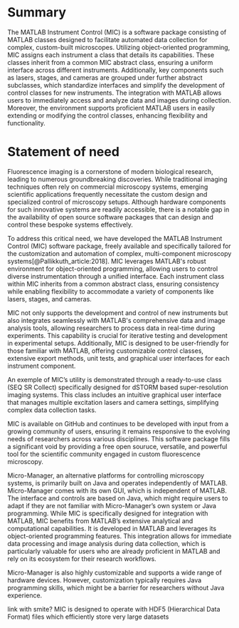 # Summary
The MATLAB Instrument Control (MIC) is a software package consisting of MATLAB classes designed to facilitate automated data collection for complex, custom-built microscopes. Utilizing object-oriented programming, MIC assigns each instrument a class that details its capabilities. These classes inherit from a common MIC abstract class, ensuring a uniform interface across different instruments. Additionally, key components such as lasers, stages, and cameras are grouped under further abstract subclasses, which standardize interfaces and simplify the development of control classes for new instruments. The integration with MATLAB allows users to immediately access and analyze data and images during collection. Moreover, the environment supports proficient MATLAB users in easily extending or modifying the control classes, enhancing flexibility and functionality.
# Statement of need
Fluorescence imaging is a cornerstone of modern biological research, leading to numerous groundbreaking discoveries. While traditional imaging techniques often rely on commercial microscopy systems, emerging scientific applications frequently necessitate the custom design and specialized control of microscopy setups. Although hardware components for such innovative systems are readily accessible, there is a notable gap in the availability of open source software packages that can design and control these bespoke systems effectively.

To address this critical need, we have developed the MATLAB Instrument Control (MIC) software package, freely available and specifically tailored for the customization and automation of complex, multi-component microscopy systems[@Pallikkuth_article:2018]. MIC leverages MATLAB's robust environment for object-oriented programming, allowing users to control diverse instrumentation through a unified interface. Each instrument class within MIC inherits from a common abstract class, ensuring consistency while enabling flexibility to accommodate a variety of components like lasers, stages, and cameras.

MIC not only supports the development and control of new instruments but also integrates seamlessly with MATLAB's comprehensive data and image analysis tools, allowing researchers to process data in real-time during experiments. This capability is crucial for iterative testing and development in experimental setups. Additionally, MIC is designed to be user-friendly for those familiar with MATLAB, offering customizable control classes, extensive export methods, unit tests, and graphical user interfaces for each instrument component.

An exemple of MIC’s utility is demonstrated through a ready-to-use class (SEQ SR Collect) specifically designed for dSTORM based super-resolution imaging systems. This class includes an intuitive graphical user interface that manages multiple excitation lasers and camera settings, simplifying complex data collection tasks.

MIC is available on GitHub and continues to be developed with input from a growing community of users, ensuring it remains responsive to the evolving needs of researchers across various disciplines. This software package fills a significant void by providing a free open souruce, versatile, and powerful tool for the scientific community engaged in custom fluorescence microscopy.

Micro-Manager, an alternative platforms for controlling microscopy systems, is primarily built on Java and operates independently of MATLAB. Micro-Manager comes with its own GUI, which is independent of MATLAB. The interface and controls are based on Java, which might require users to adapt if they are not familiar with Micro-Manager’s own system or Java programming. While MIC is specifically designed for integration with MATLAB, MIC benefits from MATLAB’s extensive analytical and computational capabilities. It is developed in MATLAB and leverages its object-oriented programming features. This integration allows for immediate data processing and image analysis during data collection, which is particularly valuable for users who are already proficient in MATLAB and rely on its ecosystem for their research workflows.

Micro-Manager is also highly customizable and supports a wide range of hardware devices. However, customization typically requires Java programming skills, which might be a barrier for researchers without Java experience.

link with smite?
MIC is designed to operate with HDF5 (Hierarchical Data Format) files which efficiently store very large datasets